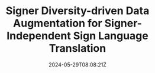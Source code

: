 ---
title: "Signer Diversity-driven Data Augmentation for Signer-Independent Sign Language Translation"
authors:
- Honghao Fu
- Liang Zhang
- Biao Fu
- Rui Zhao
- Jinsong Su
- Xiaodong Shi
- Yidong Chen
author_notes:
- 
- 
- 
- 
- 
- 
- 
date: "2024-05-29T08:08:21Z"
publishDate: "2025-05-29T08:08:21Z"
publication_types: [多模态翻译]
publication: "**In Proc. of NAACL 2024.** (CCF-B类)"
---